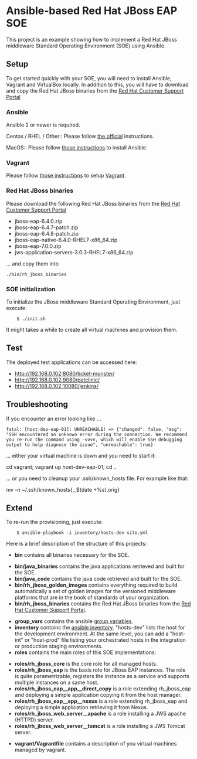 # Ansible-based Red Hat JBoss EAP SOE

This project is an example showing how to implement a Red Hat JBoss middleware Standard Operating Environment (SOE) using Ansible.

## Setup

To get started quickly with your SOE, you will need to install Ansible, Vagrant and VirtualBox locally. In addition to this, you will have to download and copy the Red Hat JBoss binaries from the [Red Hat Customer Support Portal](https://www.redhat.com/wapps/sso/login.html?redirect=https%3A%2F%2Faccess.redhat.com%2Fjbossnetwork%2Frestricted%2FlistSoftware.html)

### Ansible

Ansible 2 or newer is required.

Centos / RHEL / Other::
Please follow [the official](https://docs.ansible.com/ansible/intro_installation.html) instructions.

MacOS::
Please follow [those instructions](https://valdhaus.co/writings/ansible-mac-osx/) to install Ansible.

### Vagrant

Please follow [those instructions](https://www.vagrantup.com/docs/installation/) to setup [Vagrant](https://www.vagrantup.com/).


### Red Hat JBoss binaries

Please download the following Red Hat JBoss binaries from the [Red Hat Customer Support Portal](https://www.redhat.com/wapps/sso/login.html?redirect=https%3A%2F%2Faccess.redhat.com%2Fjbossnetwork%2Frestricted%2FlistSoftware.html)

* jboss-eap-6.4.0.zip
* jboss-eap-6.4.7-patch.zip
* jboss-eap-6.4.8-patch.zip
* jboss-eap-native-6.4.0-RHEL7-x86_64.zip
* jboss-eap-7.0.0.zip
* jws-application-servers-3.0.3-RHEL7-x86_64.zip

... and copy them into

	./bin/rh_jboss_binaries


### SOE initialization

To initialize the JBoss middleware Standard Operating Environment, just execute:

		$ ./init.sh

It might takes a while to create all virtual machines and provision them.


## Test

The deployed test applications can be accessed here:

* http://192.168.0.102:8080/ticket-monster/
* http://192.168.0.102:9080/petclinic/
* http://192.168.0.102:10080/jenkins/


## Troubleshooting


If you encounter an error looking like ...

	fatal: [host-dev-eap-01]: UNREACHABLE! => {"changed": false, "msg": "SSH encountered an unknown error during the connection. We recommend you re-run the command using -vvvv, which will enable SSH debugging output to help diagnose the issue", "unreachable": true}

... either your virtual machine is down and you need to start it:

  cd vagrant; vagrant up host-dev-eap-01; cd ..


... or you need to cleanup your .ssh/known_hosts file. For example like that:

  mv -n ~/.ssh/known_hosts{,_$(date +%s).orig}



## Extend

To re-run the provisioning, just execute:

		$ ansible-playbook -i inventory/hosts-dev site.yml


Here is a brief description of the structure of this projects:

* **bin** contains all binaries necessary for the SOE.
 - **bin/java_binaries** contains the java applications retrieved and built for the SOE.
 - **bin/java_code** contains the java code retrieved and built for the SOE.
 - **bin/rh_jboss_golden_images** contains everything required to build automatically a set of golden images for the versioned middleware platforms that are in the book of standards of your organization.
 - **bin/rh_jboss_binaries** contains the Red Hat JBoss binaries from the [Red Hat Customer Support Portal](https://www.redhat.com/wapps/sso/login.html?redirect=https%3A%2F%2Faccess.redhat.com%2Fjbossnetwork%2Frestricted%2FlistSoftware.html).
* **group_vars** contains the ansible [group variables](https://docs.ansible.com/ansible/playbooks_variables.html).
* **inventory** contains the [ansible inventory](https://docs.ansible.com/ansible/intro_inventory.html). "hosts-dev" lists the host for the development environment. At the same level, you can add a "host-int" or "host-prod" file listing your orchestrated hosts in the integration or production staging environments.
* **roles** contains the main roles of this SOE implementations:
 - **roles/rh_jboss_core** is the core role for all managed hosts.
 - **roles/rh_jboss_eap** is the basis role for JBoss EAP instances. The role is quite parametrizable, registers the instance as a service and supports multiple instances on a same host.
 - **roles/rh_jboss_eap__app__direct_copy** is a role extending rh_jboss_eap and deploying a simple application copying it from the host manager.
 - **roles/rh_jboss_eap__app__nexus** is a role extending rh_jboss_eap and deploying a simple application retrieving it from Nexus.
 - **roles/rh_jboss_web_server__apache** is a role installing a JWS apache (HTTPD) server.
 - **roles/rh_jboss_web_server__tomcat** is a role installing a JWS Tomcat server.
* **vagrant/Vagrantfile** contains a description of you virtual machines managed by vagrant.
